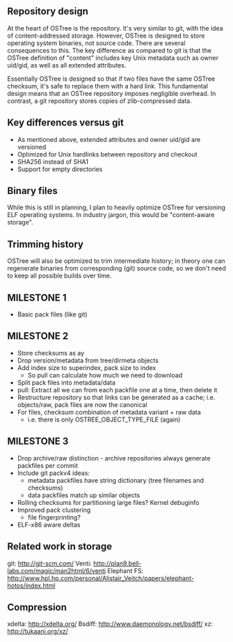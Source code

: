 Repository design
-----------------

At the heart of OSTree is the repository.  It's very similar to git,
with the idea of content-addressed storage.  However, OSTree is
designed to store operating system binaries, not source code.  There
are several consequences to this.  The key difference as compared to
git is that the OSTree definition of "content" includes key Unix
metadata such as owner uid/gid, as well as all extended attributes.

Essentially OSTree is designed so that if two files have the same
OSTree checksum, it's safe to replace them with a hard link.  This
fundamental design means that an OSTree repository imposes negligible
overhead.  In contrast, a git repository stores copies of
zlib-compressed data.

Key differences versus git
--------------------------

 * As mentioned above, extended attributes and owner uid/gid are versioned
 * Optimized for Unix hardlinks between repository and checkout
 * SHA256 instead of SHA1
 * Support for empty directories

Binary files
------------

While this is still in planning, I plan to heavily optimize OSTree for
versioning ELF operating systems.  In industry jargon, this would be
"content-aware storage".

Trimming history
----------------

OSTree will also be optimized to trim intermediate history; in theory
one can regenerate binaries from corresponding (git) source code, so
we don't need to keep all possible builds over time.

MILESTONE 1
-----------
* Basic pack files (like git)

MILESTONE 2
-----------
* Store checksums as ay
* Drop version/metadata from tree/dirmeta objects
* Add index size to superindex, pack size to index
  - So pull can calculate how much we need to download
* Split pack files into metadata/data
* pull: Extract all we can from each packfile one at a time, then delete it
* Restructure repository so that links can be generated as a cache;
  i.e. objects/raw, pack files are now the canonical
* For files, checksum combination of metadata variant + raw data 
  - i.e. there is only OSTREE_OBJECT_TYPE_FILE (again)

MILESTONE 3
-----------

* Drop archive/raw distinction - archive repositories always generate
  packfiles per commit
* Include git packv4 ideas:
  - metadata packfiles have string dictionary (tree filenames and checksums)
  - data packfiles match up similar objects
* Rolling checksums for partitioning large files?  Kernel debuginfo
* Improved pack clustering
  - file fingerprinting?
* ELF-x86 aware deltas

Related work in storage
-----------------------

git: http://git-scm.com/
Venti: http://plan9.bell-labs.com/magic/man2html/6/venti
Elephant FS: http://www.hpl.hp.com/personal/Alistair_Veitch/papers/elephant-hotos/index.html

Compression
-----------

xdelta: http://xdelta.org/
Bsdiff: http://www.daemonology.net/bsdiff/
xz: http://tukaani.org/xz/
